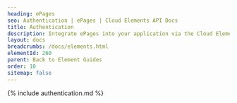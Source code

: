 ```yaml
---
heading: ePages
seo: Authentication | ePages | Cloud Elements API Docs
title: Authentication
description: Integrate ePages into your application via the Cloud Elements APIs.
layout: docs
breadcrumbs: /docs/elements.html
elementId: 260
parent: Back to Element Guides
order: 10
sitemap: false
---
```


{% include authentication.md %}
